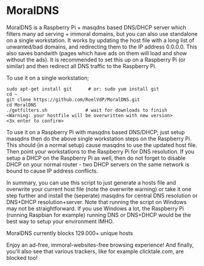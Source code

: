 # MoralDNS
MoralDNS is a Raspberry Pi + masqdns based DNS/DHCP server which filters many ad serving + immoral domains, but you can also use standalone on a single workstation. It works by updating the host file with a long list of unwanted/bad domains, and redirecting them to the IP address 0.0.0.0. This also saves bandwith (pages which have ads on them will load and show without the ads). It is recommended to set this up on a Raspberry Pi (or similar) and then redirect all DNS traffic to the Raspberry Pi.

To use it on a single workstation;

    sudo apt-get install git      # or: sudo yum install git
    cd ~
    git clone https://github.com/RoelVdP/MoralDNS.git
    cd MoralDNS
    ./getfilters.sh              # wait for downloads to finish
    <Warning: your hostfile will be overwritten with new version>
    <3x enter to confirm>

To use it on a Raspberry Pi with masqdns based DNS/DHCP; just setup masqdns then do the above single workstation steps on the Raspberry Pi. This should (in a normal setup) cause masqdns to use the updated host file. Then point your workstations to the Raspberry Pi for DNS resolution. If you setup a DHCP on the Raspberry Pi as well, then do not forget to disable DHCP on your normal router - two DHCP servers on the same network is bound to cause IP address conflicts.

In summary, you can use this script to just generate a hosts file and overwrite your current host file (note the overwrite warning) or take it one step further and install the (seperate) masqdns for central DNS resolution or DNS+DHCP resolution+server. Note that running the script on Windows may not be straightforward. If you use Windows a lot, the Raspberry Pi (running Raspbian for example) running DNS or DNS+DHCP would be the best way to setup your environment IMHO.

MoralDNS currently blocks 129.000+ unique hosts

Enjoy an ad-free, immoral-websites-free browsing experience! And finally, you'll also see that various trackers, like for example clicktale.com, are blocked too!
